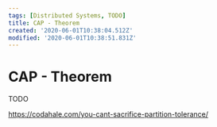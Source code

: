 ```yaml
---
tags: [Distributed Systems, TODO]
title: CAP - Theorem
created: '2020-06-01T10:38:04.512Z'
modified: '2020-06-01T10:38:51.831Z'
---
```


# CAP - Theorem

TODO

https://codahale.com/you-cant-sacrifice-partition-tolerance/
